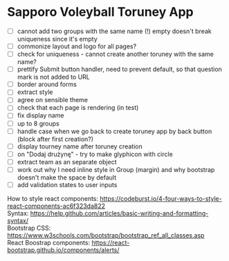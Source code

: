 # Sapporo Voleyball Toruney App
- [ ] cannot add two groups with the same name (!) empty doesn't break uniqueness since it's empty
- [ ] commonize layout and logo for all pages?
- [ ] check for uniqueness - cannot create another toruney with the same name?
- [ ] prettify Submit button handler, need to prevent default, so that question mark is not added to URL
- [ ] border around forms
- [ ] extract style
- [ ] agree on sensible theme
- [ ] check that each page is rendering (in test)
- [ ] fix display name
- [ ] up to 8 groups
- [ ] handle case when we go back to create toruney app by back button (block after first creation?)
- [ ] display tourney name after toruney creation
- [ ] on "Dodaj drużynę" - try to make glyphicon with circle
- [ ] extract team as an separate object
- [ ] work out why I need inline style in Group (margin) and why bootstrap doesn't make the space by default
- [ ] add validation states to user inputs

How to style react components: https://codeburst.io/4-four-ways-to-style-react-components-ac6f323da822<br/>
Syntax: https://help.github.com/articles/basic-writing-and-formatting-syntax/<br/>
Bootstrap CSS: https://www.w3schools.com/bootstrap/bootstrap_ref_all_classes.asp<br/>
React Boostrap components: https://react-bootstrap.github.io/components/alerts/<br/>